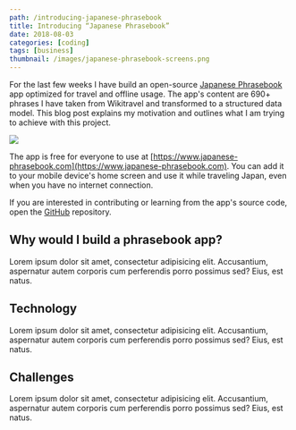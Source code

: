 ```yaml
---
path: /introducing-japanese-phrasebook
title: Introducing “Japanese Phrasebook”
date: 2018-08-03
categories: [coding]
tags: [business]
thumbnail: /images/japanese-phrasebook-screens.png
---
```


For the last few weeks I have build an open-source [Japanese Phrasebook](https://www.japanese-phrasebook.com) app optimized for travel and offline usage. The app's content are 690+ phrases I have taken from Wikitravel and transformed to a structured data model. This blog post explains my motivation and outlines what I am trying to achieve with this project.

[![](/images/japanese-phrasebook-screens.png)](https://www.japanese-phrasebook.com)

The app is free for everyone to use at [https://www.japanese-phrasebook.com](https://www.japanese-phrasebook.com). You can add it to your mobile device's home screen and use it while traveling Japan, even when you have no internet connection. 

If you are interested in contributing or learning from the app's source code, open the [GitHub](https://github.com/Lorti/phrasebook) repository.

## Why would I build a phrasebook app?

Lorem ipsum dolor sit amet, consectetur adipisicing elit. Accusantium, aspernatur autem corporis cum perferendis porro possimus sed? Eius, est natus.

## Technology

Lorem ipsum dolor sit amet, consectetur adipisicing elit. Accusantium, aspernatur autem corporis cum perferendis porro possimus sed? Eius, est natus.

## Challenges

Lorem ipsum dolor sit amet, consectetur adipisicing elit. Accusantium, aspernatur autem corporis cum perferendis porro possimus sed? Eius, est natus.
